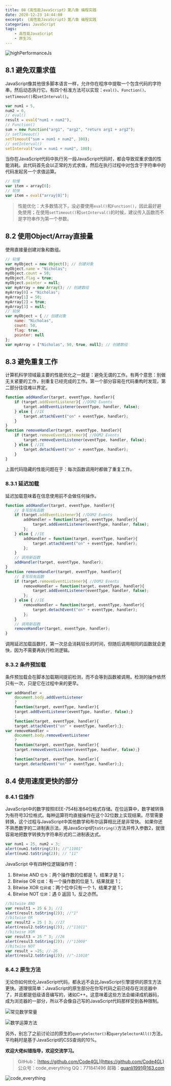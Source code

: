 ```yaml
---
title: 08《高性能JavaScript》第八章 编程实践
date: 2020-12-23 14:44:00
excerpt: 《高性能JavaScript》第八章 编程实践
categories: JavaScript
tags:
    - 高性能JavaScript
    - 原生JS
---
```


![highPerformanceJs](/images/javascript/highPerformanceJs/highPerformanceJs.jpg)

## 8.1 避免双重求值

JavaScript像其他很多脚本语言一样，允许你在程序中提取一个包含代码的字符串，然后动态执行它。有四个标准方法可以实现：`eval()`、`Function()`、`setTimeout()`和`setInterval()`。

```JavaScript
var num1 = 5,
num2 = 6,
// eval()
result = eval("num1 + num2"),
// Function()
sum = new Function("arg1", "arg2", "return arg1 + arg2");
// setTimeout()
setTimeout("sum = num1 + num2", 100);
// setInterval()
setInterval("sum = num1 + num2", 100);
```

当你在JavaScript代码中执行另一段JavaScript代码时，都会导致双重求值的性能消耗。此代码首先会以正常的方式求值，然后在执行过程中对包含于字符串中的代码发起另一个求值运算。

```JavaScript
// 较慢
var item = array[0];
// 较快
var item = eval("array[0]");
```

> 性能优化：大多数情况下，没必要使用`eval()`和`Function()`，因此最好避免使用；在使用`setTimeout()`和`setInterval()`的时候，建议传入函数而不是字符串作为第一个参数。

## 8.2 使用Object/Array直接量

使用直接量创建对象和数组。

```JavaScript
// 较慢
var myObject = new Object(); // 创建对象
myObject.name = "Nicholas";
myObject.count = 50;
myObject.flag = true;
myObject.pointer = null;
var myArray = new Array(); // 创建数组
myArray[0] = "Nicholas";
myArray[1] = 50;
myArray[2] = true;
myArray[3] = null;
// 较快
var myObject = { // 创建对象
    name: "Nicholas",
    count: 50,
    flag: true,
    pointer: null
};
var myArray = ["Nicholas", 50, true, null]; // 创建数组
```

## 8.3 避免重复工作

计算机科学领域最主要的性能优化之一就是：避免无谓的工作。有两个意思：别做无关紧要的工作，别重复已经完成的工作。第一个部分容易在代码重构时发现，第二部分往往难以界定。

```JavaScript
function addHandler(target, eventType, handler){
    if (target.addEventListener){ //DOM2 Events
        target.addEventListener(eventType, handler, false);
    } else { //IE
        target.attachEvent("on" + eventType, handler);
    }
}
function removeHandler(target, eventType, handler){
    if (target.removeEventListener){ //DOM2 Events
        target.removeEventListener(eventType, handler, false);
    } else { //IE
        target.detachEvent("on" + eventType, handler);
    }
}
```

上面代码隐藏的性能问题在于：每次函数调用时都做了重复工作。

### 8.3.1 延迟加载

延迟加载意味着在信息使用前不会做任何操作。

```JavaScript
function addHandler(target, eventType, handler){
    // 复写现有函数
    if (target.addEventListener){ //DOM2 Events
        addHandler = function(target, eventType, handler){
            target.addEventListener(eventType, handler, false);
        };
    } else { //IE
        addHandler = function(target, eventType, handler){
            target.attachEvent("on" + eventType, handler);
        };
    }
    // 调用新函数 
    addHandler(target, eventType, handler);
}
function removeHandler(target, eventType, handler){
    // 复写现有函数
    if (target.removeEventListener){ //DOM2 Events
        removeHandler = function(target, eventType, handler){
            target.addEventListener(eventType, handler, false);
        };
    } else { //IE
        removeHandler = function(target, eventType, handler){
            target.detachEvent("on" + eventType, handler);
        };
    }
    // 调用新函数
    removeHandler(target, eventType, handler);
}
```

调用延迟加载函数时，第一次总会消耗较长的时间，但随后调用相同的函数就会更快，因为不需要再执行检测逻辑。

### 8.3.2 条件预加载

条件预加载会在脚本加载期间提前检测，而不会等到函数被调用。检测的操作依然只有一次，只是它在过程中来的更早。

```JavaScript
var addHandler =
    document.body.addEventListener
    ?
    function(target, eventType, handler){
    target.addEventListener(eventType, handler, false);}
    :
    function(target, eventType, handler){
    target.attachEvent("on" + eventType, handler);};
var removeHandler =  
    document.body.removeEventListener
    ?
    function(target, eventType, handler){
    target.removeEventListener(eventType, handler, false);}
    :
    function(target, eventType, handler){
    target.detachEvent("on" + eventType, handler);};
```

## 8.4 使用速度更快的部分

### 8.4.1 位操作

JavaScript中的数字按照IEEE-754标准64位格式存储。在位运算中，数字被转换为有符号32位格式。每种运算符均直接操作在这个32位数上实现结果。尽管需要转换，这个过程与JavaScript中其他数学和布尔运算相比还是非常快。
如果你还不熟悉数字的二进制表示法，用JavaScript的`toString()`方法并传入参数2，就很容易地把数字转换为字符串形式的二进制表达式。

```JavaScript
var num1 = 25, num2 = 3;
alert(num1.toString(2)); //"11001"
alert(num2.toString(2)); // "11"
```

JavaScript 中有四种位逻辑操作符：

1. Bitwise AND `位与`：两个操作数的位都是 1，结果才是 1；
2. Bitwise OR `位或`：有一个操作数的位是 1，结果就是 1；
3. Bitwise XOR `位异或`：两个位中只有一个 1，结果才是 1；
4. Bitwise NOT `位非`：遇 0 返回 1，反之亦然。

```JavaScript
//bitwise AND
var result1 = 25 & 3; //1
alert(result.toString(2)); //"1"
//bitwise OR
var result2 = 25 | 3; //27
alert(resul2.toString(2)); //"11011"
//bitwise XOR
var result3 = 25 ^ 3; //26
alert(resul3.toString(2)); //"11000"
//bitwise NOT
var result = ~25; //-26
alert(resul2.toString(2)); //"-11010"
```

### 8.4.2 原生方法

无论你如何优化JavaScript代码，都永远不会比JavaScript引擎提供的原生方法更快。道理很简单：JavaScript的原生部分在你写代码之前已经存在浏览器中了，并且都是低级语音编写的，诸如C++。这意味着这些方法会编译成机器码，成为浏览器的一部分，所以不会像自己写的JavaScript代码那样受到各种限制。

![常见数学常量](https://upload-images.jianshu.io/upload_images/18236822-6032e94740c59ad9.png?imageMogr2/auto-orient/strip%7CimageView2/2/w/1240)

![数学运算方法](https://upload-images.jianshu.io/upload_images/18236822-934029637ae41b26.png?imageMogr2/auto-orient/strip%7CimageView2/2/w/1240)

另外，别忘了之前讨论过的原生的`querySelector()`和`querySelectorAll()`方法，平均耗时是基于JavaScript的CSS查询的10%。

**欢迎大佬纠错指导，欢迎交流学习。**

>GitHub：[https://github.com/Code4GL](https://github.com/Code4GL)
公众号：code_everything
QQ：771841496
邮箱：guanli1991@163.com

![code_everything](/images/code_everything.jpg)
